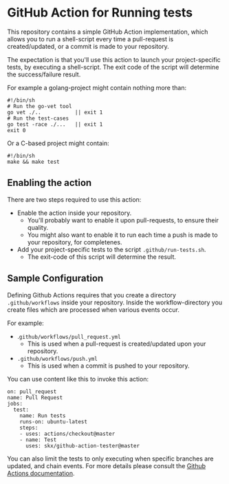 # GitHub Action for Running tests

This repository contains a simple GitHub Action implementation, which allows you to run a shell-script every time a pull-request is created/updated, or a commit is made to your repository.

The expectation is that you'll use this action to launch your project-specific tests, by executing a shell-script.  The  exit code of the script will determine the success/failure result.

For example a golang-project might contain nothing more than:

    #!/bin/sh
    # Run the go-vet tool
    go vet ./..           || exit 1
    # Run the test-cases
    go test -race ./...   || exit 1
    exit 0

Or a C-based project might contain:

    #!/bin/sh
    make && make test


## Enabling the action

There are two steps required to use this action:

* Enable the action inside your repository.
  * You'll probably want to enable it upon pull-requests, to ensure their quality.
  * You might also want to enable it to run each time a push is made to your repository, for completenes.
* Add your project-specific tests to the script `.github/run-tests.sh`.
  * The exit-code of this script will determine the result.


## Sample Configuration

Defining Github Actions requires that you create a directory `.github/workflows` inside your repository.  Inside the workflow-directory you create files which are processed when various events occur.

For example:

* .`github/workflows/pull_request.yml`
  * This is used when a pull-request is created/updated upon your repository.
* `.github/workflows/push.yml`
  * This is used when a commit is pushed to your repository.

You can use content like this to invoke this action:

```
on: pull_request
name: Pull Request
jobs:
  test:
    name: Run tests
    runs-on: ubuntu-latest
    steps:
    - uses: actions/checkout@master
    - name: Test
      uses: skx/github-action-tester@master
```

You can also limit the tests to only executing when specific branches are updated, and chain events.  For more details please consult the [Github Actions documentation](https://developer.github.com/actions/).
